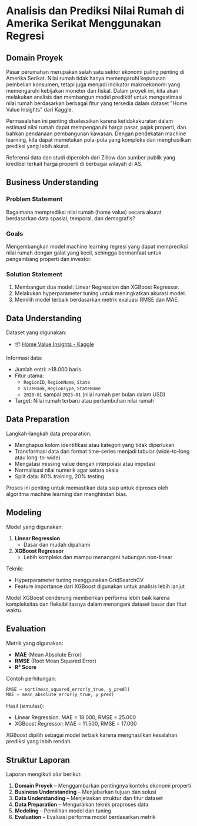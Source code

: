 
# Analisis dan Prediksi Nilai Rumah di Amerika Serikat Menggunakan Regresi

## Domain Proyek

Pasar perumahan merupakan salah satu sektor ekonomi paling penting di Amerika Serikat. Nilai rumah tidak hanya memengaruhi keputusan pembelian konsumen, tetapi juga menjadi indikator makroekonomi yang memengaruhi kebijakan moneter dan fiskal. Dalam proyek ini, kita akan melakukan analisis dan membangun model prediktif untuk mengestimasi nilai rumah berdasarkan berbagai fitur yang tersedia dalam dataset "Home Value Insights" dari Kaggle.

Permasalahan ini penting diselesaikan karena ketidakakuratan dalam estimasi nilai rumah dapat mempengaruhi harga pasar, pajak properti, dan bahkan pendanaan pembangunan kawasan. Dengan pendekatan machine learning, kita dapat memetakan pola-pola yang kompleks dan menghasilkan prediksi yang lebih akurat.

Referensi data dan studi diperoleh dari Zillow dan sumber publik yang kredibel terkait harga properti di berbagai wilayah di AS.

## Business Understanding

### Problem Statement
Bagaimana memprediksi nilai rumah (home value) secara akurat berdasarkan data spasial, temporal, dan demografis?

### Goals
Mengembangkan model machine learning regresi yang dapat memprediksi nilai rumah dengan galat yang kecil, sehingga bermanfaat untuk pengembang properti dan investor.

### Solution Statement
1. Membangun dua model: Linear Regression dan XGBoost Regressor.
2. Melakukan hyperparameter tuning untuk meningkatkan akurasi model.
3. Memilih model terbaik berdasarkan metrik evaluasi RMSE dan MAE.

## Data Understanding

Dataset yang digunakan:
- 📦 [Home Value Insights - Kaggle](https://www.kaggle.com/datasets/prokshitha/home-value-insights/data)

Informasi data:
- Jumlah entri: >18.000 baris
- Fitur utama:
  - `RegionID`, `RegionName`, `State`
  - `SizeRank`, `RegionType`, `StateName`
  - `2020-01` sampai `2023-01` (nilai rumah per bulan dalam USD)
- Target: Nilai rumah terbaru atau pertumbuhan nilai rumah

## Data Preparation

Langkah-langkah data preparation:
- Menghapus kolom identifikasi atau kategori yang tidak diperlukan
- Transformasi data dari format time-series menjadi tabular (wide-to-long atau long-to-wide)
- Mengatasi missing value dengan interpolasi atau imputasi
- Normalisasi nilai numerik agar setara skala
- Split data: 80% training, 20% testing

Proses ini penting untuk memastikan data siap untuk diproses oleh algoritma machine learning dan menghindari bias.

## Modeling

Model yang digunakan:
1. **Linear Regression**
   - Dasar dan mudah dipahami
2. **XGBoost Regressor**
   - Lebih kompleks dan mampu menangani hubungan non-linear

Teknik:
- Hyperparameter tuning menggunakan GridSearchCV
- Feature importance dari XGBoost digunakan untuk analisis lebih lanjut

Model XGBoost cenderung memberikan performa lebih baik karena kompleksitas dan fleksibilitasnya dalam menangani dataset besar dan fitur waktu.

## Evaluation

Metrik yang digunakan:
- **MAE** (Mean Absolute Error)
- **RMSE** (Root Mean Squared Error)
- **R² Score**

Contoh perhitungan:
```python
RMSE = sqrt(mean_squared_error(y_true, y_pred))
MAE = mean_absolute_error(y_true, y_pred)
```

Hasil (simulasi):
- Linear Regression: MAE = 18.000, RMSE = 25.000
- XGBoost Regressor: MAE = 11.500, RMSE = 17.000

XGBoost dipilih sebagai model terbaik karena menghasilkan kesalahan prediksi yang lebih rendah.

## Struktur Laporan

Laporan mengikuti alur berikut:
1. **Domain Proyek** – Menggambarkan pentingnya konteks ekonomi properti
2. **Business Understanding** – Menjabarkan tujuan dan solusi
3. **Data Understanding** – Menjelaskan struktur dan fitur dataset
4. **Data Preparation** – Menguraikan teknik praproses data
5. **Modeling** – Pemilihan model dan tuning
6. **Evaluation** – Evaluasi performa model berdasarkan metrik
